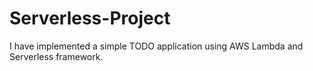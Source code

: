 # Serverless-Project

I have implemented a simple TODO application using AWS Lambda and Serverless framework.
